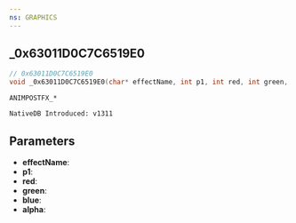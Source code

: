 ```yaml
---
ns: GRAPHICS
---
```

## _0x63011D0C7C6519E0

```c
// 0x63011D0C7C6519E0
void _0x63011D0C7C6519E0(char* effectName, int p1, int red, int green, int blue, int alpha);
```

```
ANIMPOSTFX_*

NativeDB Introduced: v1311
```

## Parameters
* **effectName**:
* **p1**:
* **red**:
* **green**:
* **blue**:
* **alpha**:
